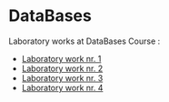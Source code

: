 # DataBases

Laboratory works at DataBases Course : 

* [Laboratory work nr. 1](https://github.com/Wazea/DataBases/tree/master/Lab1)
* [Laboratory work nr. 2](https://github.com/Wazea/DataBases/tree/master/Lab2)
* [Laboratory work nr. 3](https://github.com/Wazea/DataBases/tree/master/Lab3)
* [Laboratory work nr. 4](https://github.com/Wazea/DataBases/tree/master/Lab4)
